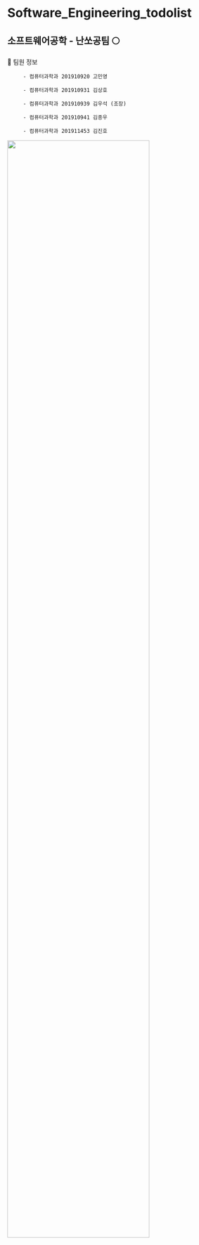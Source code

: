 # Software_Engineering_todolist

## 소프트웨어공학 - 난쏘공팀 🌕


👤 팀원 정보

         - 컴퓨터과학과 201910920 고민영

         - 컴퓨터과학과 201910931 김상호

         - 컴퓨터과학과 201910939 김우석 (조장)

         - 컴퓨터과학과 201910941 김종우

         - 컴퓨터과학과 201911453 김진호
 
<img width="80%" src="https://user-images.githubusercontent.com/80516484/227434187-24714c4e-05ef-4fcd-a044-e2e0e207acfd.png"/>
